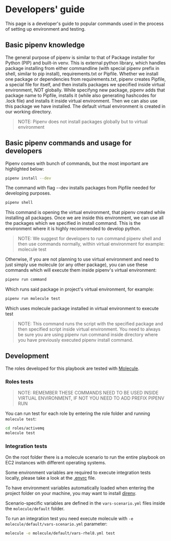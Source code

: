 # Developers' guide

This page is a developer's guide to popular commands used in the process of setting up environment and testing.

## Basic pipenv knowledge

The general purpose of pipenv is similar to that of Package installer for Python (PIP) and built-in venv.
This is external python library, which handles package installing from either commandline (with special pipenv prefix in shell, similar to pip install), requirements.txt or Pipfile.
Whether we install one package or dependencies from requirements.txt, pipenv creates Pipfile, a special file for itself,
and then installs packages we specified inside virtual environment, NOT globally.
While specifyng new package, pipenv adds that package name to Pipfile, installs it (while also generating hashcodes for .lock file)
and installs it inside virtual environment. Then we can also use this package we have installed.
The default virtual environment is created in our working directory.

> NOTE: Pipenv does not install packages globally but to virtual environment

## Basic pipenv commands and usage for developers

Pipenv comes with bunch of commands, but the most important are highlighted below:

```bash
pipenv install --dev
```

The command with flag --dev installs packages from Pipfile needed for developing purposes.

```bash
pipenv shell
```

This command is opening the virtual environment, that pipenv created while installing all packages.
Once we are inside this environment, we can use all the packages which we specified in install command.
This is the environment where it is highly recommended to develop python.

> NOTE: We suggest for developers to run command pipenv shell and then use commands normally, within virtual environment
> for example: molecule test

Otherwise, if you are not planning to use virtual environment and need to just simply use molecule (or any other package),
you can use these commands which will execute them inside pipenv's virtual environment:

```bash
pipenv run command
```

Which runs said package in project's virtual environment, for example:

```bash
pipenv run molecule test
```

Which uses molecule package installed in virtual environment to execute test

> NOTE: This command runs the script with the specified package and then specified script inside virtual environment.
> You need to always be sure you are using pipenv run command inside directory where you have previously executed
> pipenv install command.

## Development

The roles developed for this playbook are tested with [Molecule](https://molecule.readthedocs.io/en/latest/).

### Roles tests

> NOTE: REMEMBER THESE COMMANDS NEED TO BE USED INSIDE VIRTUAL ENVIRONMENT, IF NOT YOU NEED TO ADD PREFIX PIPENV RUN

You can run test for each role by entering the role folder and running `molecule test`:

```bash
cd roles/activemq
molecule test
```

### Integration tests

On the root folder there is a molecule scenario to run the entire playbook on EC2 instances with different operating systems.

Some environment variables are required to execute integration tests locally, please take a look at the [.envrc](.envrc) file.

To have environment variables automatically loaded when entering the project folder on your machine, you may want to install [direnv](https://direnv.net/).

Scenario-specific variables are defined in the `vars-scenario.yml` files inside the `molecule/default` folder.

To run an integration test you need execute molecule with `-e molecule/default/vars-scenario.yml` parameter:

```bash
molecule -e molecule/default/vars-rhel8.yml test
```
